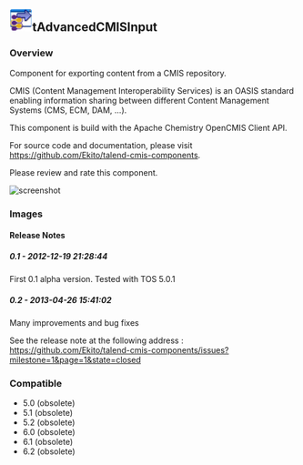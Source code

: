 ## <img src='./logo.jpg' width='40' height='40'>tAdvancedCMISInput

### Overview
Component for exporting content from a CMIS repository.

CMIS (Content Management Interoperability Services) is an OASIS standard enabling information sharing between different Content Management Systems (CMS, ECM, DAM, ...).

This component is build with the Apache Chemistry OpenCMIS Client API.

For source code and documentation, please visit https://github.com/Ekito/talend-cmis-components.

Please review and rate this component.


![screenshot](https://talendforge.org/exchange/tos/upload_tos/extension-732/screenshot.jpg)
### Images




#### Release Notes

##### 0.1 - 2012-12-19 21:28:44
First 0.1 alpha version.
Tested with TOS 5.0.1
##### 0.2 - 2013-04-26 15:41:02
Many improvements and bug fixes

See the release note at the following address :
https://github.com/Ekito/talend-cmis-components/issues?milestone=1&page=1&state=closed
### Compatible
 -  5.0 (obsolete)
 -   5.1 (obsolete)
 -   5.2 (obsolete)
 -   6.0 (obsolete)
 -   6.1 (obsolete)
 -   6.2 (obsolete)